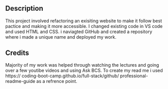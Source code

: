 # <Search-Engine-Optimization-Project->

## Description

This project involved refactoring an exisiting 
website to make it follow best pactice and making it 
more accessible. 
I changed existing code in VS code and used HTML and 
CSS. i naviagted GitHub and created a repository 
where i made a unique name and deployed my work.

## Credits

Majority of my work was helped through watching the 
lectures and going over a few youtibe videos and 
using Ask BCS. To create my read me i used https://
coding-boot-camp.github.io/full-stack/github/
professional-readme-guide as a refrence point.
